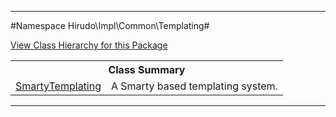 

- - -

#Namespace Hirudo\Impl\Common\Templating#

<div><a href='https://github.com/JeyDotC/Hirudo-docs/tree/master/hirudo/impl/common/templating/package-tree.md'>View Class Hierarchy for this Package</a></div>

<table class="title">
<tr><th colspan="2" class="title">Class Summary</th></tr>
<tr><td class="name"><a href="https://github.com/JeyDotC/Hirudo-docs/blob/master/hirudo/impl/common/templating/SmartyTemplating.md">SmartyTemplating</a></td><td class="description">A Smarty based templating system.</td></tr>
</table>

- - -

